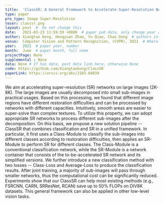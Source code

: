 ```yaml
---
title:  'ClassSR: A General Framework to Accelerate Super-Resolution Networks by Data Characteristic'  #  Paper title, covered by '
type: paper
pro_type: Image Super-Resolution
teser: classsr.png
layout: post  #  Do not change this
date:   2021-03-23 11:59:59 +0800  # paper pub data, only change year and month according to this format
author: Xiangtao Kong, Hengyuan Zhao, Yu Qiao, Chao Dong  # authors information
venue:  Computer Vision and Pattern Recognition, (CVPR), 2021  # Where it be, ICCV and CVPR remove IEEE Conference on, 
year:   2021  # paper year, number
month:  June  # paper month, full name
projectPage: None
supplemental : None
data: None # If has data, post data link here, otherwise None
code: https://github.com/Xiangtaokong/ClassSR
paperLink: https://arxiv.org/abs/2103.04039
---
```


We aim at accelerating super-resolution (SR) networks on large images (2K-8K). The large images are usually decomposed into small sub-images in practical usages. Based on this processing, we found that different image regions have different restoration difficulties and can be processed by networks with different capacities. Intuitively, smooth areas are easier to super-solve than complex textures. To utilize this property, we can adopt appropriate SR networks to process different sub-images after the decomposition. On this basis, we propose a new solution pipeline -- ClassSR that combines classification and SR in a unified framework. In particular, it first uses a Class-Module to classify the sub-images into different classes according to restoration difficulties, then applies an SR-Module to perform SR for different classes. The Class-Module is a conventional classification network, while the SR-Module is a network container that consists of the to-be-accelerated SR network and its simplified versions. We further introduce a new classification method with two losses -- Class-Loss and Average-Loss to produce the classification results. After joint training, a majority of sub-images will pass through smaller networks, thus the computational cost can be significantly reduced. Experiments show that our ClassSR can help most existing methods (e.g., FSRCNN, CARN, SRResNet, RCAN) save up to 50% FLOPs on DIV8K datasets. This general framework can also be applied in other low-level vision tasks.

